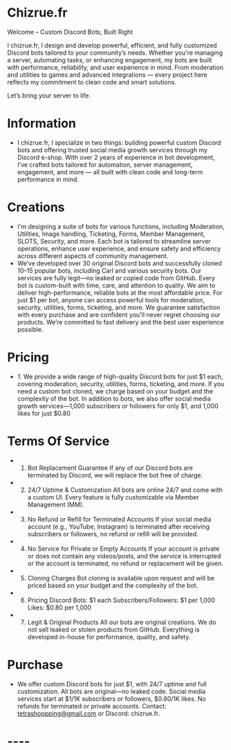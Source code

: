 # Chizrue.fr

Welcome – Custom Discord Bots, Built Right

I chizrue.fr, I design and develop powerful, efficient, and fully customized Discord bots tailored to your community’s needs. Whether you're managing a server, automating tasks, or enhancing engagement, my bots are built with performance, reliability, and user experience in mind. From moderation and utilities to games and advanced integrations — every project here reflects my commitment to clean code and smart solutions.

Let’s bring your server to life.

# Information 
-  I chizrue.fr, I specialize in two things: building powerful custom Discord bots and offering trusted social media growth services through my Discord e-shop. With over 2 years of experience in bot development, I’ve crafted bots tailored for automation, server management, engagement, and more — all built with clean code and long-term performance in mind.

# Creations

 - I'm designing a suite of bots for various functions, including Moderation, Utilities, Image handling, Ticketing, Forms, Member Management, SLOTS, Security, and more. Each bot is tailored to streamline server operations, enhance user experience, and ensure safety and efficiency across different aspects of community management.
- We’ve developed over 30 original Discord bots and successfully cloned 10–15 popular bots, including Carl and various security bots. Our services are fully legit—no leaked or copied code from GitHub. Every bot is custom-built with time, care, and attention to quality. We aim to deliver high-performance, reliable bots at the most affordable price. For just $1 per bot, anyone can access powerful tools for moderation, security, utilities, forms, ticketing, and more. We guarantee satisfaction with every purchase and are confident you'll never regret choosing our products. We’re committed to fast delivery and the best user experience possible.

# Pricing
- *1.* We provide a wide range of high-quality Discord bots for just $1 each, covering moderation, security, utilities, forms, ticketing, and more. If you need a custom bot cloned, we charge based on your budget and the complexity of the bot. In addition to bots, we also offer social media growth services—1,000 subscribers or followers for only $1, and 1,000 likes for just $0.80

# Terms Of Service 
- 1. Bot Replacement Guarantee
If any of our Discord bots are terminated by Discord, we will replace the bot free of charge.


- 2. 24/7 Uptime & Customization
All bots are online 24/7 and come with a custom UI. Every feature is fully customizable via Member Management (MM).


- 3. No Refund or Refill for Terminated Accounts
If your social media account (e.g., YouTube, Instagram) is terminated after receiving subscribers or followers, no refund or refill will be provided.


- 4. No Service for Private or Empty Accounts
If your account is private or does not contain any videos/posts, and the service is interrupted or the account is terminated, no refund or replacement will be given.


- 5. Cloning Charges
Bot cloning is available upon request and will be priced based on your budget and the complexity of the bot.


- 6. Pricing
Discord Bots: $1 each
Subscribers/Followers: $1 per 1,000
Likes: $0.80 per 1,000

- 7. Legit & Original Products
All our bots are original creations. We do not sell leaked or stolen products from GitHub. Everything is developed in-house for performance, quality, and safety.

# Purchase
- We offer custom Discord bots for just $1, with 24/7 uptime and full customization. All bots are original—no leaked code. Social media services start at $1/1K subscribers or followers, $0.80/1K likes. No refunds for terminated or private accounts. Contact: tetrashoppping@gmail.com or Discord: chizrue.fr.

# ----
